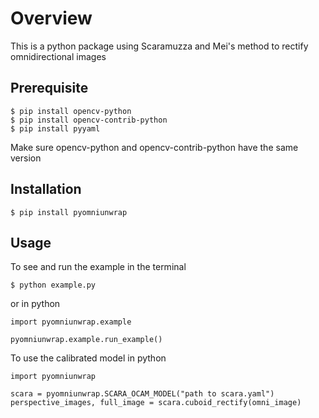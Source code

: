 # Overview
This is a python package using Scaramuzza and Mei's method to rectify omnidirectional images

## Prerequisite

```
$ pip install opencv-python
$ pip install opencv-contrib-python
$ pip install pyyaml
```

Make sure opencv-python and opencv-contrib-python have the same version

## Installation

```
$ pip install pyomniunwrap
```

## Usage

To see and run the example in the terminal
```
$ python example.py
```
or in python
```
import pyomniunwrap.example

pyomniunwrap.example.run_example()
```

To use the calibrated model in python
```
import pyomniunwrap

scara = pyomniunwrap.SCARA_OCAM_MODEL("path to scara.yaml")
perspective_images, full_image = scara.cuboid_rectify(omni_image)
```